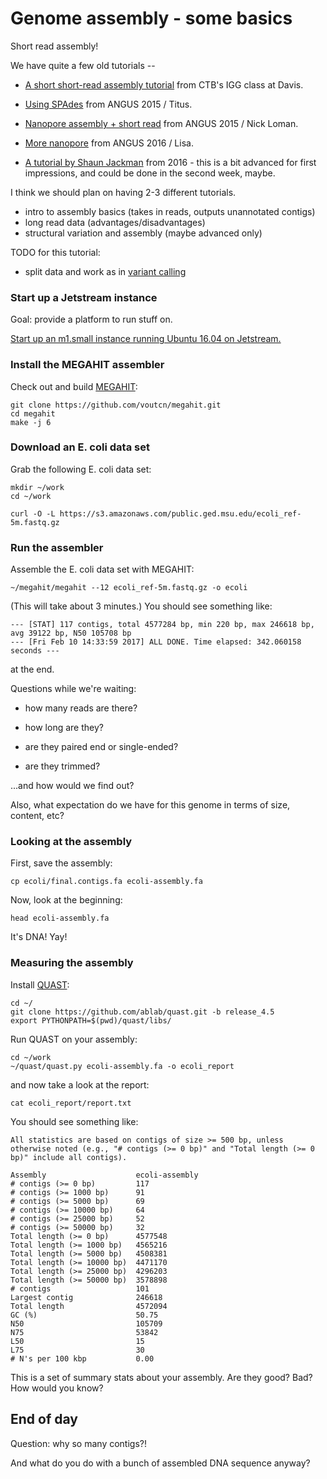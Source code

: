 # Genome assembly - some basics

Short read assembly!

We have quite a few old tutorials --

* [A short short-read assembly tutorial](https://github.com/ctb/2017-ucdavis-igg201b/blob/master/lab4/README.md) from CTB's IGG class at Davis.
* [Using SPAdes](https://angus.readthedocs.io/en/2015/assembling-ecoli.html) from ANGUS 2015 / Titus.
* [Nanopore assembly + short read](https://angus.readthedocs.io/en/2015/analyzing_nanopore_data.html) from ANGUS 2015 / Nick Loman.
* [More nanopore](https://angus.readthedocs.io/en/2016/analyzing_nanopore_data.html) from ANGUS 2016 / Lisa.

* [A tutorial by Shaun Jackman](http://sjackman.ca/abyss-activity/) from 2016 - this is a bit advanced for first impressions, and could be done in the second week, maybe.

I think we should plan on having 2-3 different tutorials.

* intro to assembly basics (takes in reads, outputs unannotated contigs)
* long read data (advantages/disadvantages)
* structural variation and assembly (maybe advanced only)

TODO for this tutorial:

* split data and work as in [variant calling](variant-calling.html)

### Start up a Jetstream instance

Goal: provide a platform to run stuff on.

[Start up an m1.small instance running Ubuntu 16.04 on Jetstream.](jetstream/boot.html)

### Install the MEGAHIT assembler

Check out and build [MEGAHIT](https://www.ncbi.nlm.nih.gov/pubmed/27012178):

    git clone https://github.com/voutcn/megahit.git
    cd megahit
    make -j 6

### Download an E. coli data set

Grab the following E. coli data set:

    mkdir ~/work
    cd ~/work
    
    curl -O -L https://s3.amazonaws.com/public.ged.msu.edu/ecoli_ref-5m.fastq.gz
    
### Run the assembler

Assemble the E. coli data set with MEGAHIT:

    ~/megahit/megahit --12 ecoli_ref-5m.fastq.gz -o ecoli

(This will take about 3 minutes.)  You should see something like:

    --- [STAT] 117 contigs, total 4577284 bp, min 220 bp, max 246618 bp, avg 39122 bp, N50 105708 bp
    --- [Fri Feb 10 14:33:59 2017] ALL DONE. Time elapsed: 342.060158 seconds ---

at the end.

Questions while we're waiting:

* how many reads are there?

* how long are they?

* are they paired end or single-ended?

* are they trimmed?

...and how would we find out?

Also, what expectation do we have for this genome in terms of size,
content, etc?

### Looking at the assembly

First, save the assembly:

    cp ecoli/final.contigs.fa ecoli-assembly.fa
    
Now, look at the beginning:

    head ecoli-assembly.fa
    
It's DNA! Yay!

### Measuring the assembly

Install [QUAST](http://quast.sourceforge.net/quast):

    cd ~/
    git clone https://github.com/ablab/quast.git -b release_4.5
    export PYTHONPATH=$(pwd)/quast/libs/

Run QUAST on your assembly:

    cd ~/work
    ~/quast/quast.py ecoli-assembly.fa -o ecoli_report
    
and now take a look at the report:

    cat ecoli_report/report.txt
    
You should see something like:

```
All statistics are based on contigs of size >= 500 bp, unless otherwise noted (e.g., "# contigs (>= 0 bp)" and "Total length (>= 0 bp)" include all contigs).

Assembly                    ecoli-assembly
# contigs (>= 0 bp)         117           
# contigs (>= 1000 bp)      91            
# contigs (>= 5000 bp)      69            
# contigs (>= 10000 bp)     64            
# contigs (>= 25000 bp)     52            
# contigs (>= 50000 bp)     32            
Total length (>= 0 bp)      4577548       
Total length (>= 1000 bp)   4565216       
Total length (>= 5000 bp)   4508381       
Total length (>= 10000 bp)  4471170       
Total length (>= 25000 bp)  4296203       
Total length (>= 50000 bp)  3578898       
# contigs                   101           
Largest contig              246618        
Total length                4572094       
GC (%)                      50.75         
N50                         105709        
N75                         53842         
L50                         15            
L75                         30            
# N's per 100 kbp           0.00  
```

This is a set of summary stats about your assembly. Are they good?
Bad? How would you know?

## End of day

Question: why so many contigs?!

And what do you do with a bunch of assembled DNA sequence anyway?

